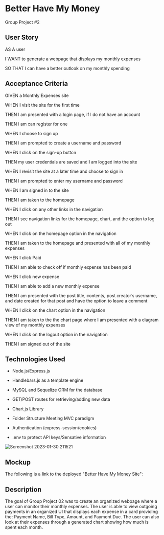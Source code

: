 # Better Have My Money

Group Project #2

## User Story

AS A user

I WANT to generate a webpage that displays my monthly expenses

SO THAT I can have a better outlook on my monthly spending


## Acceptance Criteria

GIVEN a Monthly Expenses site

WHEN I visit the site for the first time

THEN I am presented with a login page, if I do not have an account

THEN I am can register for one

WHEN I choose to sign up

THEN I am prompted to create a username and password

WHEN I click on the sign-up button

THEN my user credentials are saved and I am logged into the site

WHEN I revisit the site at a later time and choose to sign in

THEN I am prompted to enter my username and password

WHEN I am signed in to the site

THEN I am taken to the homepage

WHEN I click on any other links in the navigation

THEN I see navigation links for the homepage, chart, and the option to log out

WHEN I click on the homepage option in the navigation

THEN I am taken to the homepage and presented with all of my monthly expenses

WHEN I click Paid

THEN I am able to check off if monthly expense has been paid

WHEN I click new expense

THEN I am able to add a new monthly expense

THEN I am presented with the post title, contents, post creator’s username, and date created for that post and have the option to leave a comment

WHEN I click on the chart option in the navigation

THEN I am taken to the the chart page where I am presented with a diagram view of my monthly expenses

WHEN I click on the logout option in the navigation

THEN I am signed out of the site

## Technologies Used

- Node.js/Express.js

- Handlebars.js as a template engine

- MySQL and Sequelize ORM for the database

- GET/POST routes for retrieving/adding new data

- Chart.js Library

- Folder Structure Meeting MVC paradigm

- Authentication (express-session/cookies)

- .env to protect API keys/Sensative information




![Screenshot 2023-01-30 211521](https://user-images.githubusercontent.com/111001779/215642849-e77cb63f-4bf1-43a4-beb1-ba88b468d326.png)



## Mockup

The following is a link to the deployed "Better Have My Money Site":



## Description
The goal of Group Project 02 was to create an organized webpage where a user can monitor their monthly expenses. The user is able to view outgoing payments in an organized UI that displays each expense in a card providing the: Payment Name, Bill Type, Amount, and Payment Due. The user can also look at their expenses through a generated chart showing how much is spent each month.